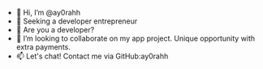 - 👋 Hi, I’m @ay0rahh
- 👀 Seeking a developer entrepreneur
- 🌱 Are you a developer?
- 💞️ I’m looking to collaborate on my app project. Unique opportunity with extra payments.
- 📫 Let's chat! Contact me via GitHub:ay0rahh

<!---
ay0rahh/ay0rahh is a ✨ special ✨ repository because its `README.md` (this file) appears on your GitHub profile.
You can click the Preview link to take a look at your changes.
--->
